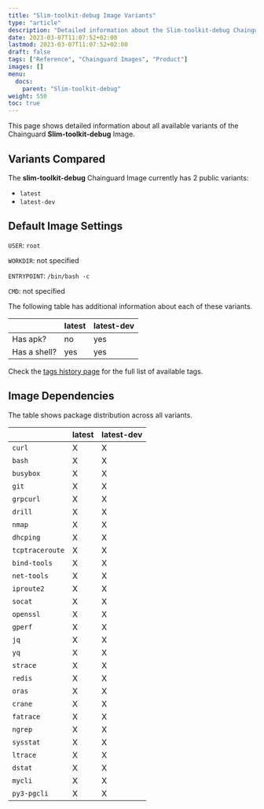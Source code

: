 ```yaml
---
title: "Slim-toolkit-debug Image Variants"
type: "article"
description: "Detailed information about the Slim-toolkit-debug Chainguard Image variants"
date: 2023-03-07T11:07:52+02:00
lastmod: 2023-03-07T11:07:52+02:00
draft: false
tags: ["Reference", "Chainguard Images", "Product"]
images: []
menu:
  docs:
    parent: "Slim-toolkit-debug"
weight: 550
toc: true
---
```


This page shows detailed information about all available variants of the Chainguard **Slim-toolkit-debug** Image.

## Variants Compared
The **slim-toolkit-debug** Chainguard Image currently has 2 public variants: 

- `latest`
- `latest-dev`

## Default Image Settings
`USER`:		`root`

`WORKDIR`:	not specified

`ENTRYPOINT`:	`/bin/bash -c`

`CMD`:		not specified

The following table has additional information about each of these variants.

|              | latest | latest-dev |
|--------------|--------|------------|
| Has apk?     | no     | yes        |
| Has a shell? | yes    | yes        |

Check the [tags history page](/chainguard/chainguard-images/reference/slim-toolkit-debug/tags_history/) for the full list of available tags.
## Image Dependencies
The table shows package distribution across all variants.

|                 | latest | latest-dev |
|-----------------|--------|------------|
| `curl`          | X      | X          |
| `bash`          | X      | X          |
| `busybox`       | X      | X          |
| `git`           | X      | X          |
| `grpcurl`       | X      | X          |
| `drill`         | X      | X          |
| `nmap`          | X      | X          |
| `dhcping`       | X      | X          |
| `tcptraceroute` | X      | X          |
| `bind-tools`    | X      | X          |
| `net-tools`     | X      | X          |
| `iproute2`      | X      | X          |
| `socat`         | X      | X          |
| `openssl`       | X      | X          |
| `gperf`         | X      | X          |
| `jq`            | X      | X          |
| `yq`            | X      | X          |
| `strace`        | X      | X          |
| `redis`         | X      | X          |
| `oras`          | X      | X          |
| `crane`         | X      | X          |
| `fatrace`       | X      | X          |
| `ngrep`         | X      | X          |
| `sysstat`       | X      | X          |
| `ltrace`        | X      | X          |
| `dstat`         | X      | X          |
| `mycli`         | X      | X          |
| `py3-pgcli`     | X      | X          |

